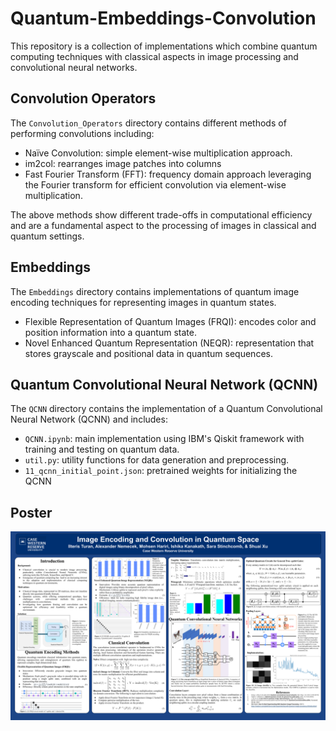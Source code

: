 # Quantum-Embeddings-Convolution

This repository is a collection of implementations which combine quantum computing techniques with classical aspects in image processing and convolutional neural networks.

## Convolution Operators
The ```Convolution_Operators``` directory contains different methods of performing convolutions including:
- Naïve Convolution: simple element-wise multiplication approach.
- im2col: rearranges image patches into columns
- Fast Fourier Transform (FFT): frequency domain approach leveraging the Fourier transform for efficient convolution via element-wise multiplication.

The above methods show different trade-offs in computational efficiency and are a fundamental aspect to the processing of images in classical and quantum settings.

## Embeddings
The ```Embeddings``` directory contains implementations of quantum image encoding techniques for representing images in quantum states.
- Flexible Representation of Quantum Images (FRQI): encodes color and position information into a quantum state.
- Novel Enhanced Quantum Representation (NEQR): representation that stores grayscale and positional data in quantum sequences. 

## Quantum Convolutional Neural Network (QCNN)
The ```QCNN``` directory contains the implementation of a Quantum Convolutional Neural Network (QCNN) and includes:
- ```QCNN.ipynb```: main implementation using IBM's Qiskit framework with training and testing on quantum data.
- ```util.py```: utility functions for data generation and preprocessing.
- ```11_qcnn_initial_point.json```: pretrained weights for initializing the QCNN

## Poster
![alt text](./presentation.png)